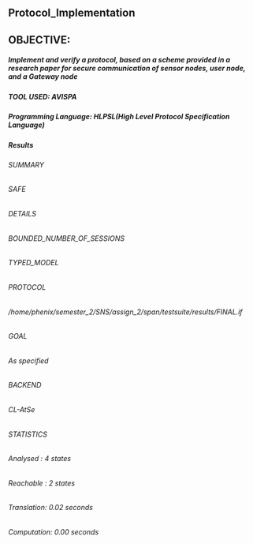 ## Protocol_Implementation
## OBJECTIVE:
##### Implement and verify a protocol, based on a scheme provided in a research paper for secure communication of sensor nodes, user node, and  a Gateway node
##### TOOL USED: AVISPA
##### Programming Language: HLPSL(High Level Protocol Specification Language)
##### Results

###### SUMMARY

###### SAFE

###### DETAILS
###### BOUNDED_NUMBER_OF_SESSIONS
###### TYPED_MODEL

###### PROTOCOL
######  /home/phenix/semester_2/SNS/assign_2/span/testsuite/results/FINAL.if

###### GOAL
######   As specified

###### BACKEND
###### CL-AtSe

###### STATISTICS

###### Analysed   : 4 states
###### Reachable  : 2 states
###### Translation: 0.02 seconds
###### Computation: 0.00 seconds
